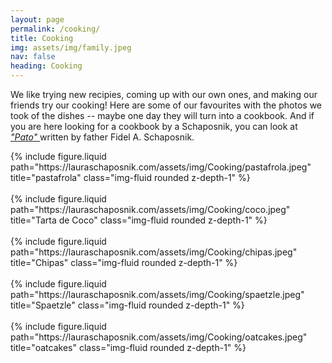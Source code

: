 ```yaml
---
layout: page
permalink: /cooking/
title: Cooking
img: assets/img/family.jpeg
nav: false
heading: Cooking
---
```

  
We like trying new recipies, coming up with our own ones, and making our friends try our cooking! Here are some of our favourites with the photos we took of the dishes -- maybe one day they will turn into a cookbook. And if you are here looking for a cookbook by a Schaposnik, you can look at  <a href="https://sites.google.com/site/schaposnik/libros?authuser=0"><i>"Pato" </i></a> written by father Fidel A. Schaposnik.
 
<div class="row">
    <div class="col-sm mt-3 mt-md-0">
        {% include  figure.liquid path="https://lauraschaposnik.com/assets/img/Cooking/pastafrola.jpeg" title="pastafrola" class="img-fluid rounded z-depth-1" %}
    </div>
     </div>

 



<br>

 
<div class="row">
    <div class="col-sm mt-3 mt-md-0">
        {% include  figure.liquid path="https://lauraschaposnik.com/assets/img/Cooking/coco.jpeg" title="Tarta de Coco" class="img-fluid rounded z-depth-1" %}
    </div>
     </div>

<br>

 
<div class="row">
    <div class="col-sm mt-3 mt-md-0">
        {% include  figure.liquid path="https://lauraschaposnik.com/assets/img/Cooking/chipas.jpeg" title="Chipas" class="img-fluid rounded z-depth-1" %}
    </div>
     </div>

<br>

 
<div class="row">
    <div class="col-sm mt-3 mt-md-0">
        {% include  figure.liquid path="https://lauraschaposnik.com/assets/img/Cooking/spaetzle.jpeg" title="Spaetzle" class="img-fluid rounded z-depth-1" %}
    </div>
     </div>

<br>


<div class="row">
    <div class="col-sm mt-3 mt-md-0">
        {% include  figure.liquid path="https://lauraschaposnik.com/assets/img/Cooking/oatcakes.jpeg" title="oatcakes" class="img-fluid rounded z-depth-1" %}
    </div>
    </div>

